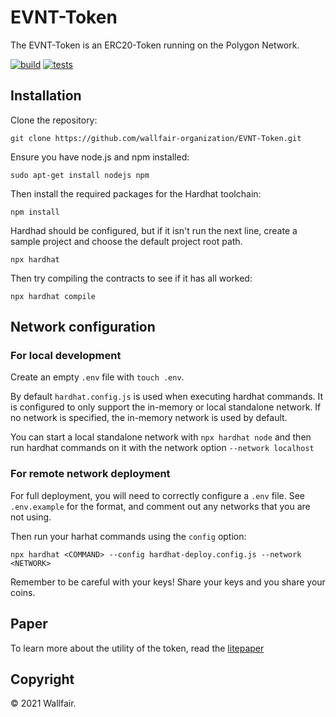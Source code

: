 # EVNT-Token
The EVNT-Token is an ERC20-Token running on the Polygon Network.

[![build](https://github.com/wallfair-organization/EVNT-Token/actions/workflows/build.yml/badge.svg)](https://github.com/wallfair-organization/EVNT-Token/actions/workflows/build.yml)
[![tests](https://github.com/wallfair-organization/EVNT-Token/actions/workflows/tests.yml/badge.svg)](https://github.com/wallfair-organization/EVNT-Token/actions/workflows/tests.yml)

## Installation

Clone the repository:

`git clone https://github.com/wallfair-organization/EVNT-Token.git`

Ensure you have node.js and npm installed:

```
sudo apt-get install nodejs npm
```

Then install the required packages for the Hardhat toolchain:

`npm install`

Hardhad should be configured, but if it isn't run the next line, create a sample project
and choose the default project root path.

`npx hardhat`

Then try compiling the contracts to see if it has all worked:

`npx hardhat compile`

## Network configuration

### For local development 
Create an empty `.env` file with `touch .env`.

By default `hardhat.config.js` is used when executing hardhat commands. It is configured to only
support the in-memory or local standalone network. If no network is specified, the in-memory 
network is used by default.

You can start a local standalone network with `npx hardhat node` and then run hardhat commands 
on it with the network option `--network localhost`

### For remote network deployment

For full deployment, you will need to correctly configure a `.env` file. See `.env.example` for the format,
and comment out any networks that you are not using.

Then run your harhat commands using the `config` option:

`npx hardhat <COMMAND> --config hardhat-deploy.config.js --network <NETWORK>`

Remember to be careful with your keys! Share your keys and you share your coins.


## Paper
To learn more about the utility of the token, read the [litepaper](https://wallfair.io/static/media/wallfair-litepaper.00df42b3.pdf)

## Copyright 
© 2021 Wallfair.
